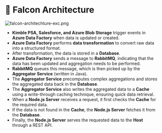 # 🚀 Falcon Architecture


![falcon-architechture-exc.png](https://prod-files-secure.s3.us-west-2.amazonaws.com/2218d451-9074-449a-9e14-4ae157871206/1c5c9930-f6f6-4a85-9a15-81a64569ec14/falcon-architechture-exc.png?X-Amz-Algorithm=AWS4-HMAC-SHA256&X-Amz-Content-Sha256=UNSIGNED-PAYLOAD&X-Amz-Credential=ASIAZI2LB466XY7P553Q%2F20250302%2Fus-west-2%2Fs3%2Faws4_request&X-Amz-Date=20250302T005525Z&X-Amz-Expires=3600&X-Amz-Security-Token=IQoJb3JpZ2luX2VjEHkaCXVzLXdlc3QtMiJIMEYCIQCMsomMnGbTZQh7MnVjrXoTayf%2F0L9wyeVUp7H9Ir4tzAIhAKUJwk6y4Zuwa4hoft0jhnKnzsjRoDItjQdJW35LJUAMKogECLL%2F%2F%2F%2F%2F%2F%2F%2F%2F%2FwEQABoMNjM3NDIzMTgzODA1IgzIko2SggSRhZVGPW8q3AN2K%2Ft7xv77bGoM8uJgvYmxve%2BFPSEL37%2FDp9QaF79UkYTqmbIZ%2F%2BHfdc5b4A8ArNKSbZCF04AdqfBWPH6zMNA%2FPh%2BYFTa0vB15gnuJ5DCIpVoWaZzpl8FEcGQY7Vb%2BIudB6d47pqqqjFphB%2FnxthhHQZ7v63bqPk6sruatMiI9Vr%2FQvrFKvFUO9n4Fzp3HUTFPTTP7oDETEtL3cWYR6vo1vu7NaKf8%2FXZzynx8rCTAqODhuikK29p1mNzw%2BO6X3CvoTzfUG9xmgJaG9LKNn5wz3O%2FbQVze%2BrERYV4VPgoWdy4xzu1hzf5xxe4u1h0T2YSvFzzNwTOrXuApbrMcFvKoo3n8DDFD%2Fr%2BaZFQlMQWPFw6D4xfJsApVmnptsyU88Hpk0%2FpV1LkAt2jvN5HfFoXMNb%2FfyFQ3L3bPv22EQcCMhY9bh3C7xMCimmw0qvKpQ%2Fh%2BYRBY1%2FWwvAQ%2BBBMhHYn%2BrRGMgO8n69AsU3Uv0R9VaJFNpLxhLG3%2B4snfUCzjxhAYbxiXA1i22%2FSO4nW380RTPzehffdSKBn7Mn3ksOC68IF2qX592HgjIi50YLzoA%2BI1YexChXwfgt6LQVevUIQJ963Ic9KF5UBaZPiAGHlr6PnpI6FIj9SDqZK3rzDl1o6%2BBjqkAR0dgMZNrjOWyq%2B6OyM7a22Vtaf4ctuPZK8cenm2OBaAyj%2B6uYAF47WJFfSwvtkCm6d6RvqH0TJamCFuRDCvUVUh%2BKpkvEtML1Tenq96wqbLVKDgJmEr8dSDV1SrCTKx6OCvppvRhFQLwsd0gAOetsFZrk2Y6O7IfvpIt2AOXxtNb86jEmJItaYBQoTb%2B1BkR72AQZB8m%2FrLSOmUkLbhts36Z3mR&X-Amz-Signature=7323109dfe6eade26733545d1879ab7ca18cd5ef2531845742c80eac9032ccc5&X-Amz-SignedHeaders=host&x-id=GetObject)

- **Kimble PSA, Salesforce, and Azure Blob Storage** trigger events in **Azure Data Factory** when data is updated or created.
- **Azure Data Factory** performs **data transformation** to convert raw data into a structured format.
- After transformation, the data is stored in a **Database**.
- **Azure Data Factory** sends a message to **RabbitMQ**, indicating that the data has been updated and aggregation needs to be performed.
- **RabbitMQ** queues this message, which is then picked up by the **Aggregator Service** (written in Java).
- The **Aggregator Service** precomputes complex aggregations and stores the aggregated data back in the **Database**.
- The **Aggregator Service** also writes the aggregated data to a **Cache** using a write-through caching technique, ensuring quick data retrieval.
- When a **Node.js Server** receives a request, it first checks the **Cache** for the required data.
- If the data is not found in the **Cache**, the **Node.js Server** fetches it from the **Database**.
- Finally, the **Node.js Server** serves the requested data to the **Host** through a REST API.
